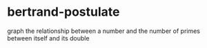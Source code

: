 # bertrand-postulate
graph the relationship between a number and the number of primes between itself and its double
